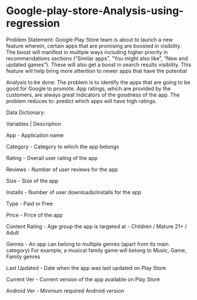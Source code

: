 # Google-play-store-Analysis-using-regression
Problem Statement:
Google Play Store team is about to launch a new feature wherein, certain apps that are promising are boosted in visibility. The boost will manifest in multiple ways including higher priority in recommendations sections (“Similar apps”, “You might also like”, “New and updated games”). These will also get a boost in search results visibility. This feature will help bring more attention to newer apps that have the potential

Analysis to be done:
The problem is to identify the apps that are going to be good for Google to promote. App ratings, which are provided by the customers, are always great indicators of the goodness of the app. The problem reduces to: predict which apps will have high ratings.

Data Dictionary:

Variables |	Description

App	- Application name

Category	- Category to which the app belongs

Rating -	Overall user rating of the app

Reviews	- Number of user reviews for the app

Size	- Size of the app

Installs	- Number of user downloads/installs for the app

Type	- Paid or Free

Price -	Price of the app

Content Rating	- Age group the app is targeted at - Children / Mature 21+ / Adult

Genres	- An app can belong to multiple genres (apart from its main category)
For example, a musical family game will belong to Music, Game, Family genres

Last Updated	- Date when the app was last updated on Play Store

Current Ver -	Current version of the app available on Play Store

Android Ver -	Minimum required Android version
